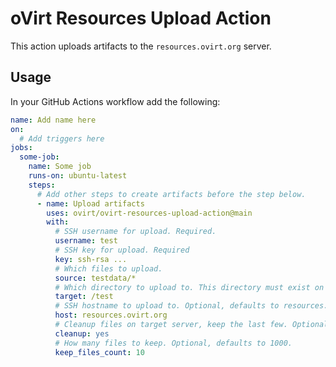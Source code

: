 # oVirt Resources Upload Action

This action uploads artifacts to the `resources.ovirt.org` server.

## Usage

In your GitHub Actions workflow add the following:

```yaml
name: Add name here 
on:
  # Add triggers here
jobs:
  some-job:
    name: Some job
    runs-on: ubuntu-latest
    steps:
      # Add other steps to create artifacts before the step below.
      - name: Upload artifacts
        uses: ovirt/ovirt-resources-upload-action@main
        with:
          # SSH username for upload. Required.
          username: test
          # SSH key for upload. Required
          key: ssh-rsa ...
          # Which files to upload.
          source: testdata/*
          # Which directory to upload to. This directory must exist on the target server.
          target: /test
          # SSH hostname to upload to. Optional, defaults to resources.ovirt.org
          host: resources.ovirt.org 
          # Cleanup files on target server, keep the last few. Optional, defaults to "no".
          cleanup: yes
          # How many files to keep. Optional, defaults to 1000.
          keep_files_count: 10
```
